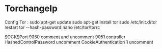 # TorchangeIp
Config Tor :
      sudo apt-get update
      sudo apt-get install tor
      sudo /etc/init.d/tor restart
      tor --hash-password <enter your password here>
      nano /etc/tor/torrc
  
SOCKSPort 9050 comment and uncomment 9051 controller
HashedControlPassword <your hashed passsword obtained earlier here>  uncomment
CookieAuthentication 1 uncomment

